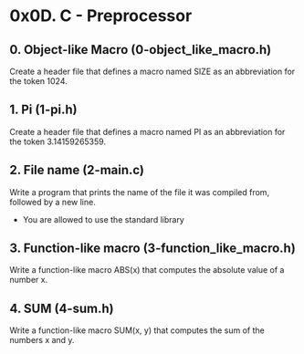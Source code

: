 # 0x0D. C - Preprocessor

## 0. Object-like Macro (0-object_like_macro.h)
Create a header file that defines a macro named SIZE as an abbreviation for the token 1024.

## 1. Pi (1-pi.h)
Create a header file that defines a macro named PI as an abbreviation for the token 3.14159265359.

## 2. File name (2-main.c)
Write a program that prints the name of the file it was compiled from, followed by a new line.

- You are allowed to use the standard library

## 3. Function-like macro (3-function_like_macro.h)
Write a function-like macro ABS(x) that computes the absolute value of a number x.

## 4. SUM (4-sum.h)
Write a function-like macro SUM(x, y) that computes the sum of the numbers x and y.

